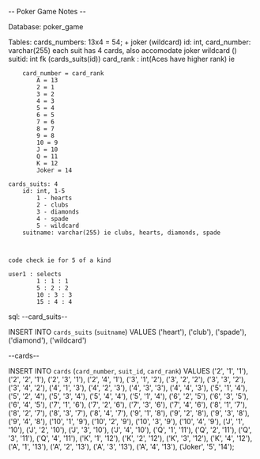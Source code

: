 -- Poker Game Notes --

Database: poker_game

Tables: 
	cards_numbers: 13x4 = 54; + joker (wildcard)
		id: int,
		card_number: varchar(255) each suit has 4 cards, also accomodate joker wildcard () 
		suitid: int fk (cards_suits(id))
		card_rank : int(Aces have higher rank) ie 

		card_number = card_rank
			A = 13
			2 = 1
			3 = 2
			4 = 3
			5 = 4
			6 = 5
			7 = 6
			8 = 7
			9 = 8
			10 = 9
			J = 10
			Q = 11
			K = 12
			Joker = 14

	cards_suits: 4
		id: int, 1-5 
			1 - hearts
			2 - clubs
			3 - diamonds
			4 - spade 
			5 - wildcard
		suitname: varchar(255) ie clubs, hearts, diamonds, spade



	code check ie for 5 of a kind

	user1 : selects 
			1 : 1 : 1 
			5 : 2 : 2
			10 : 3 : 3 
			15 : 4 : 4 



sql:
--card_suits--

INSERT INTO `cards_suits` (`suitname`) VALUES ('heart'), ('club'), ('spade'), ('diamond'), ('wildcard')


--cards--

INSERT INTO `cards` (`card_number`, `suit_id`, `card_rank`) VALUES 
('2', '1', '1'), ('2', '2', '1'), ('2', '3', '1'), ('2', '4', '1'),
('3', '1', '2'), ('3', '2', '2'), ('3', '3', '2'), ('3', '4', '2'),
('4', '1', '3'), ('4', '2', '3'), ('4', '3', '3'), ('4', '4', '3'),
('5', '1', '4'), ('5', '2', '4'), ('5', '3', '4'), ('5', '4', '4'),
('5', '1', '4'), ('6', '2', '5'), ('6', '3', '5'), ('6', '4', '5'),
('7', '1', '6'), ('7', '2', '6'), ('7', '3', '6'), ('7', '4', '6'),
('8', '1', '7'), ('8', '2', '7'), ('8', '3', '7'), ('8', '4', '7'),
('9', '1', '8'), ('9', '2', '8'), ('9', '3', '8'), ('9', '4', '8'),
('10', '1', '9'), ('10', '2', '9'), ('10', '3', '9'), ('10', '4', '9'),
('J', '1', '10'), ('J', '2', '10'), ('J', '3', '10'), ('J', '4', '10'),
('Q', '1', '11'), ('Q', '2', '11'), ('Q', '3', '11'), ('Q', '4', '11'),
('K', '1', '12'), ('K', '2', '12'), ('K', '3', '12'), ('K', '4', '12'),
('A', '1', '13'), ('A', '2', '13'), ('A', '3', '13'), ('A', '4', '13'),
('Joker', '5', '14');